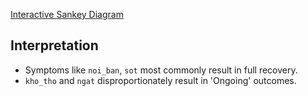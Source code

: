 
[Interactive Sankey Diagram](../plots/sankey_symptom_outcome.html)

## Interpretation
- Symptoms like `noi_ban`, `sot` most commonly result in full recovery.
- `kho_tho` and `ngat` disproportionately result in 'Ongoing' outcomes.
